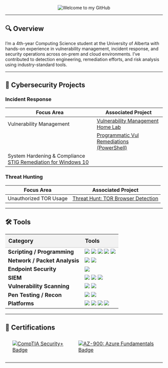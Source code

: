 <p align="center">
  <img 
    src="https://camo.githubusercontent.com/5276a76d8bff4f232011bd5490d11e51e53c1c53fbd38f8644ba56c41f5e8491/68747470733a2f2f63617073756c652d72656e6465722e76657263656c2e6170702f6170693f747970653d776176696e67266865696768743d32303026636f6c6f723d3130303a3839393439392c303a37303830393026746578743d57656c636f6d65253230746f2532306d7925323047697468756226666f6e74416c69676e3d353026666f6e7453697a653d333526666f6e74416c69676e593d333726666f6e74436f6c6f723d46464646464626616e696d6174696f6e3d7477696e6b6c696e67" 
    alt="Welcome to my GitHub" 
  />
</p>

---

## 🔍  Overview
I’m a 4th-year Computing Science student at the University of Alberta with hands-on experience in vulnerability management, incident response, and security operations across on-prem and cloud environments.
I’ve contributed to detection engineering, remediation efforts, and risk analysis using industry-standard tools.

---

## 🧰 Cybersecurity Projects

### Incident Response

| Focus Area              | Associated Project |
|-------------------------|--------------------|
| Vulnerability Management | [Vulnerability Management Home Lab](https://github.com/ayubhali/Vulnerability-Management-Program) |
|                         | [Programmatic Vul Remediations (PowerShell)](https://github.com/ayubhali/misc/tree/main/vul-remediations) |
|System Hardening & Compliance  [STIG Remediation for Windows 10](https://github.com/ayubhali/stig-remediation-win10) |


### Threat Hunting

| Focus Area            | Associated Project |
|------------------------|--------------------|
| Unauthorized TOR Usage | [Threat Hunt: TOR Browser Detection](https://github.com/ayubhali/Threat-Hunting-Scenario-Tor-Browser-Usage) |

---

## 🛠️ Tools

<table style="width: 100%; border-collapse: collapse; font-size: 1.1rem;">
    <thead>
        <tr style="background-color: #f2f2f2;">
            <th style="padding: 10px; text-align: left; border-bottom: 2px solid #ddd;">Category</th>
            <th style="padding: 10px; text-align: left; border-bottom: 2px solid #ddd;">Tools</th>
        </tr>
    </thead>
    <tbody>
        <tr>
            <td><b>Scripting / Programming</b></td>
            <td>
                <img src="https://img.shields.io/badge/-Python-3776AB?style=flat-square&logo=python&logoColor=white" />
                <img src="https://img.shields.io/badge/-C-00599C?style=flat-square&logo=c&logoColor=white" />
                <img src="https://img.shields.io/badge/-C++-00599C?style=flat-square&logo=c%2B%2B&logoColor=white" />
                <img src="https://img.shields.io/badge/-PowerShell-5391FE?style=flat-square&logo=powershell&logoColor=white" />
                <img src="https://img.shields.io/badge/-Bash-4EAA25?style=flat-square&logo=gnu-bash&logoColor=white" />
            </td>
        </tr>
        <tr>
            <td><b>Network / Packet Analysis</b></td>
            <td>
                <img src="https://img.shields.io/badge/-Wireshark-1679A7?style=flat-square&logo=Wireshark&logoColor=white" />
                <img src="https://img.shields.io/badge/-Scapy-FFC107?style=flat-square&logo=python&logoColor=black" />
            </td>
        </tr>
        <tr>
            <td><b>Endpoint Security</b></td>
            <td>
                <img src="https://img.shields.io/badge/-Microsoft_Defender_for_Endpoint-00A4EF?style=flat-square&logo=Microsoft&logoColor=white" />
            </td>
        </tr>
        <tr>
            <td><b>SIEM</b></td>
            <td>
                <img src="https://img.shields.io/badge/-Microsoft_Sentinel-0078D4?style=flat-square&logo=Microsoft&logoColor=white" />
                <img src="https://img.shields.io/badge/-Splunk-000000?style=flat-square&logo=Splunk&logoColor=white" />
                <img src="https://img.shields.io/badge/-KQL-0078D4?style=flat-square&logo=Microsoft-Azure&logoColor=white" />
            </td>
        </tr>
        <tr>
            <td><b>Vulnerability Scanning</b></td>
            <td>
                <img src="https://img.shields.io/badge/-Tenable_Nessus-00C176?style=flat-square&logo=Tenable&logoColor=white" />
                <img src="https://img.shields.io/badge/-OpenVAS-00B9E4?style=flat-square&logo=openvas&logoColor=white" />
            </td>
        </tr>
        <tr>
            <td><b>Pen Testing / Recon</b></td>
            <td>
                <img src="https://img.shields.io/badge/-Nmap-214478?style=flat-square&logo=Nmap&logoColor=white" />
                <img src="https://img.shields.io/badge/-Metasploit-5094CE?style=flat-square&logo=Metasploit&logoColor=white" />
            </td>
        </tr>
        <tr>
            <td><b>Platforms</b></td>
            <td>
                <img src="https://img.shields.io/badge/-Windows-0078D6?style=flat-square&logo=Windows&logoColor=white" />
                <img src="https://img.shields.io/badge/-Linux-FCC624?style=flat-square&logo=Linux&logoColor=black" />
                <img src="https://img.shields.io/badge/-Microsoft_Azure-007FFF?style=flat-square&logo=Microsoft-Azure&logoColor=white" />
                <img src="https://img.shields.io/badge/-VMware-607078?style=flat-square&logo=VMware&logoColor=white" />
            </td>
        </tr>
    </tbody>
</table>


---

## 📑 Certifications

<table style="width: 100%; border-collapse: separate; border-spacing: 15px 10px;">
  <tr>
    <td>
      <a href="#" target="_blank" rel="noopener noreferrer">
        <img src="https://img.shields.io/badge/CompTIA%20Security%2B-%23FF0000?style=for-the-badge&logo=comptia&logoColor=white" alt="CompTIA Security+ Badge" />
      </a>
    </td>
    <td>
      <a href="#" target="_blank" rel="noopener noreferrer">
        <img src="https://img.shields.io/badge/AZ--900%3A%20Azure%20Fundamentals-0078D4?style=for-the-badge&logo=microsoft&logoColor=white" alt="AZ-900: Azure Fundamentals Badge" />
      </a>
    </td>
  </tr>
</table>

---
